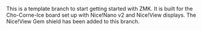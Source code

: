 This is a template branch to start getting started with ZMK. It is built for the Cho-Corne-Ice board set up with Nice!Nano v2 and Nice!View displays. The Nice!View Gem shield has been added to this branch. 
